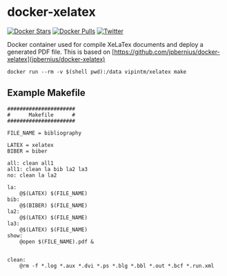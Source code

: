 docker-xelatex
==============

[![Docker Stars](https://img.shields.io/docker/stars/vipintm/xelatex.svg)](https://hub.docker.com/r/vipintm/xelatex/)
[![Docker Pulls](https://img.shields.io/docker/pulls/vipintm/xelatex.svg)](https://hub.docker.com/r/vipintm/xelatex/)
[![Twitter](https://img.shields.io/twitter/url/https/hub.docker.com/r/vipintm/xelatex/.svg?style=social)](https://twitter.com/intent/tweet?text=Wow:&url=https://hub.docker.com/r/vipintm/xelatex/)


Docker container used for compile XeLaTex documents and deploy a generated PDF file. This is based on [https://github.com/jpbernius/docker-xelatex](jpbernius/docker-xelatex)

```
docker run --rm -v $(shell pwd):/data vipintm/xelatex make
```

Example Makefile
----------------
```
######################
#      Makefile      #
######################

FILE_NAME = bibliography

LATEX = xelatex
BIBER = biber

all: clean all1
all1: clean la bib la2 la3 
no: clean la la2 

la:
    @$(LATEX) $(FILE_NAME)
bib:
    @$(BIBER) $(FILE_NAME)
la2:
    @$(LATEX) $(FILE_NAME)
la3:
    @$(LATEX) $(FILE_NAME)
show:
    @open $(FILE_NAME).pdf &


clean:
    @rm -f *.log *.aux *.dvi *.ps *.blg *.bbl *.out *.bcf *.run.xml
```
